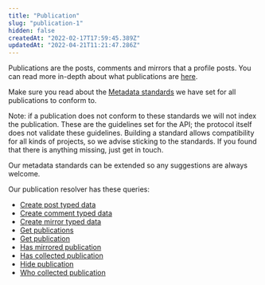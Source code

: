 ```yaml
---
title: "Publication"
slug: "publication-1"
hidden: false
createdAt: "2022-02-17T17:59:45.389Z"
updatedAt: "2022-04-21T11:21:47.286Z"
---
```

Publications are the posts, comments and mirrors that a profile posts. You can read more in-depth about what publications are [here](doc:publication).

Make sure you read about the [Metadata standards](doc:metadata-standards) we have set for all publications to conform to. 

Note: if a publication does not conform to these standards we will not index the publication. These are the guidelines set for the API; the protocol itself does not validate these guidelines. Building a standard allows compatibility for all kinds of projects, so we advise sticking to the standards.  If you found that there is anything missing, just get in touch. 

Our metadata standards can be extended so any suggestions are always welcome. 

Our publication resolver has these queries:

- [Create post typed data](doc:create-post-typed-data) 
- [Create comment typed data](doc:create-comment-typed-data) 
- [Create mirror typed data](doc:create-mirror-typed-data) 
- [Get publications](doc:get-publications) 
- [Get publication](doc:get-publication) 
- [Has mirrored publication](doc:has-mirrored-publication) 
- [Has collected publication](doc:has-collected-publication)
- [Hide publication](doc:hide-publication)
- [Who collected publication](doc:who-collected-publication)